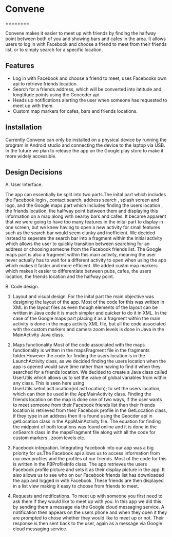 # Convene
========

Convene makes it easier to meet up with friends by finding the halfway point between 
both of you and showing bars and cafes in the area. It allows users to log in with Facebook 
and choose a friend to meet from their friends list, or to simply search for a specific location.

Features
--------
- Log in with Facebook and choose a friend to meet, uses Facebooks own api to retrieve friends location.
- Search for a friends address, which will be converted into latitude and longtitude points using the Geocoder api.
- Heads up notifications alerting the user when someone has requested to meet up with them.
- Custom map markers for cafes, bars and friends locations.

Installation
------------
Currently Convene can only be installed on a physical device by running the program in Android studio and 
connecting the device to the laptop via USB. In the future we plan to release the app on the Google play store
to make it more widely accessible.

Design Decisions
----------------
A. User Interface.

The app can essentially be split into two parts.The inital part which includes the Facebook login , contact search,
address search , splash screen and logo, and the Google maps part which includes finding the users location ,
the friends location, the halfway point between them and displaying this information on a map along with nearby bars and cafes.
It became apparent that we were going to have too many features in the inital part to display in one screen, but we knew having to
open a new activity for small features such as the search bar would seem clunky and inefficient. We decided instead to seperate the
search bar into a fragment within the initial activity which allows the user to quickly transition between searching for an
address or choosing someone from the Facebook friends list.
    The Google maps part is also a fragment within this main activity, meaning the user never actually has to wait for a different 
activity to open when using the app which makes it faster and more efficient. We added custm map markers which makes it easier to 
differentiate between pubs, cafes, the users location, the friends location and the halfway point.

B. Code design.

1. Layout and visual design.
For the inital part the main objective was designing the layout of the app. Most of the code for this was written in XML in the
layout files as even though elements of the layout can be written in Java code it is much simpler and quicker to do it in XML.
In the case of the Google maps part placing it as a fragment within the main activity is done in the maps activity XML file, but all 
the code associated with the custom markers and camera zoom levels is done in Java in the MainActivity Java class.

2. Maps functionality
Most of the code associated with the maps functionality is written in the mapsFragment file in the fragments folder.However the code for finding the users location is in the LaunchActivity class, as we decided finding the users location when the app is opened would save time rather than having to find it when they searched for a friends location. We decided to create a Java class called UserUtils which allows us to set the value of global variables from within any class. This is seen here using  UserUtils.setmLastLocation(mLastLocation); to set the users location, which can then be used in the AppMainActivity class. Finding the friends location on the map is done one of two ways, if the user wants to meet someone from their Facebook friends list then their friends location is retrieved from their Facebook profile in the GetLocation class, if they type in an address then it is found using the Geocder api in getLocation class in the AppMainActivity file. The equation for finding the midpoint of both locations was found online and it is done in the onSearch class in the mapsFragment file along with all the code for custom markers , zoom levels etc.

3. Facebook integration.
Integrating Facebook into our app was a big priority for us.The Facebook api allows us to access information from our own profiles and the profiles of our friends. Most of the code for this is written in the FBProfileInfo class. The app retrieves the users Facebook profile picture and sets it as their display picture in the app. It also allows us to see who on our Facebook friends list has downloaded the app and logged in with Facebook. These friends are then displayed in a list view making it easy to choose from friends to meet.

4. Requests and notifications.
To meet up with someone you first need to ask them if they would like to meet up with you. In this app we did this by sending them a message via the Google cloud messaging service. A notification then appears on the users phone and when they open it they are prompted to chose whether they would like to meet up or not. Their response is then sent back to the user, again as a message via Google cloud messaging service.




